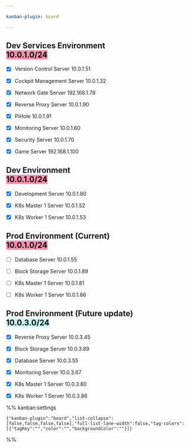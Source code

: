 ```yaml
---

kanban-plugin: board

---
```


## Dev Services Environment<br><mark style="background: #FF5582A6;">10.0.1.0/24</mark>

- [x] Version Control Server
	10.0.1.51
- [x] Cockpit Management Server
	10.0.1.32
- [x] Network Gate Server
	192.168.1.78
- [x] Reverse Proxy Server
	10.0.1.90
- [x] PiHole
	10.0.1.91
- [x] Monitoring Server
	10.0.1.60
- [x] Security Server
	10.0.1.70
- [x] Game Server
	192.168.1.100


## Dev Environment<br><mark style="background: #FF5582A6;">10.0.1.0/24</mark>

- [x] Development Server
	10.0.1.80
- [x] K8s Master 1 Server
	10.0.1.52
- [x] K8s Worker 1 Server
	10.0.1.53


## Prod Environment (Current)<br><mark style="background: #FF5582A6;">10.0.1.0/24</mark>

- [ ] Database Server
	10.0.1.55
- [ ] Block Storage Server
	10.0.1.89
- [ ] K8s Master 1 Server
	10.0.1.81
- [ ] K8s Worker 1 Server
	10.0.1.86


## Prod Environment (Future update)<br><mark style="background: #ABF7F7A6;">10.0.3.0/24</mark>

- [x] Reverse Proxy Server
	10.0.3.45
- [x] Block Storage Server
	10.0.3.89
- [x] Database Server
	10.0.3.55
- [x] Monitoring Server
	10.0.3.67
- [x] K8s Master 1 Server
	10.0.3.80
- [x] K8s Worker 1 Server
	10.0.3.86




%% kanban:settings
```
{"kanban-plugin":"board","list-collapse":[false,false,false,false],"full-list-lane-width":false,"tag-colors":[{"tagKey":"","color":"","backgroundColor":""}]}
```
%%